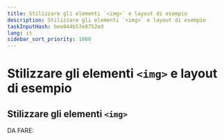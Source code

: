 ```yaml
---
title: Stilizzare gli elementi `<img>` e layout di esempio
description: Stilizzare gli elementi `<img>` e layout di esempio
taskInputHash: bee844b57e8752ed
lang: it
sidebar_sort_priority: 1000
---
```

# Stilizzare gli elementi `<img>` e layout di esempio

## Stilizzare gli elementi `<img>`

DA FARE:
